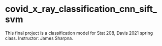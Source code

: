 # covid_x_ray_classification_cnn_sift_svm
This final project is a classification model for Stat 208, Davis 2021 spring class. Instructor: James Sharpna. 
